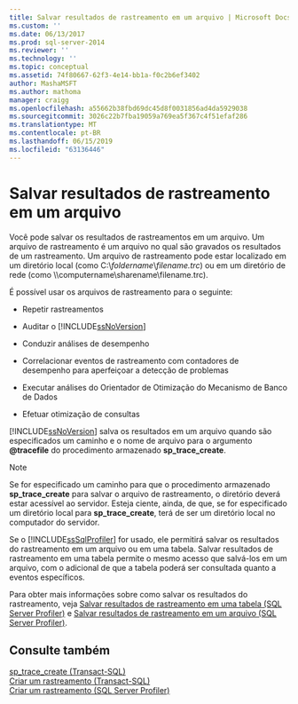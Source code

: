 ```yaml
---
title: Salvar resultados de rastreamento em um arquivo | Microsoft Docs
ms.custom: ''
ms.date: 06/13/2017
ms.prod: sql-server-2014
ms.reviewer: ''
ms.technology: ''
ms.topic: conceptual
ms.assetid: 74f80667-62f3-4e14-bb1a-f0c2b6ef3402
author: MashaMSFT
ms.author: mathoma
manager: craigg
ms.openlocfilehash: a55662b38fbd69dc45d8f0031856ad4da5929038
ms.sourcegitcommit: 3026c22b7fba19059a769ea5f367c4f51efaf286
ms.translationtype: MT
ms.contentlocale: pt-BR
ms.lasthandoff: 06/15/2019
ms.locfileid: "63136446"
---
```

# <a name="save-trace-results-to-a-file"></a>Salvar resultados de rastreamento em um arquivo
  Você pode salvar os resultados de rastreamentos em um arquivo. Um arquivo de rastreamento é um arquivo no qual são gravados os resultados de um rastreamento. Um arquivo de rastreamento pode estar localizado em um diretório local (como C:\\*foldername*\\*filename.trc*) ou em um diretório de rede (como \\\computername\sharename\filename.trc).  
  
 É possível usar os arquivos de rastreamento para o seguinte:  
  
-   Repetir rastreamentos  
  
-   Auditar o [!INCLUDE[ssNoVersion](../../includes/ssnoversion-md.md)]  
  
-   Conduzir análises de desempenho  
  
-   Correlacionar eventos de rastreamento com contadores de desempenho para aperfeiçoar a detecção de problemas  
  
-   Executar análises do Orientador de Otimização do Mecanismo de Banco de Dados  
  
-   Efetuar otimização de consultas  
  
 [!INCLUDE[ssNoVersion](../../includes/ssnoversion-md.md)] salva os resultados em um arquivo quando são especificados um caminho e o nome de arquivo para o argumento **@tracefile** do procedimento armazenado **sp_trace_create**.  
  
> [!NOTE]  
>  Se for especificado um caminho para que o procedimento armazenado **sp_trace_create** para salvar o arquivo de rastreamento, o diretório deverá estar acessível ao servidor. Esteja ciente, ainda, de que, se for especificado um diretório local para **sp_trace_create**, terá de ser um diretório local no computador do servidor.  
  
 Se o [!INCLUDE[ssSqlProfiler](../../includes/sssqlprofiler-md.md)] for usado, ele permitirá salvar os resultados do rastreamento em um arquivo ou em uma tabela. Salvar resultados de rastreamento em uma tabela permite o mesmo acesso que salvá-los em um arquivo, com o adicional de que a tabela poderá ser consultada quanto a eventos específicos.  
  
 Para obter mais informações sobre como salvar os resultados do rastreamento, veja [Salvar resultados de rastreamento em uma tabela &#40;SQL Server Profiler&#41;](../../tools/sql-server-profiler/save-trace-results-to-a-table-sql-server-profiler.md) e [Salvar resultados de rastreamento em um arquivo &#40;SQL Server Profiler&#41;](../../tools/sql-server-profiler/save-trace-results-to-a-file-sql-server-profiler.md).  
  
## <a name="see-also"></a>Consulte também  
 [sp_trace_create &#40;Transact-SQL&#41;](/sql/relational-databases/system-stored-procedures/sp-trace-create-transact-sql)   
 [Criar um rastreamento &#40;Transact-SQL&#41;](../sql-trace/create-a-trace-transact-sql.md)   
 [Criar um rastreamento &#40;SQL Server Profiler&#41;](../../tools/sql-server-profiler/create-a-trace-sql-server-profiler.md)  
  
  
